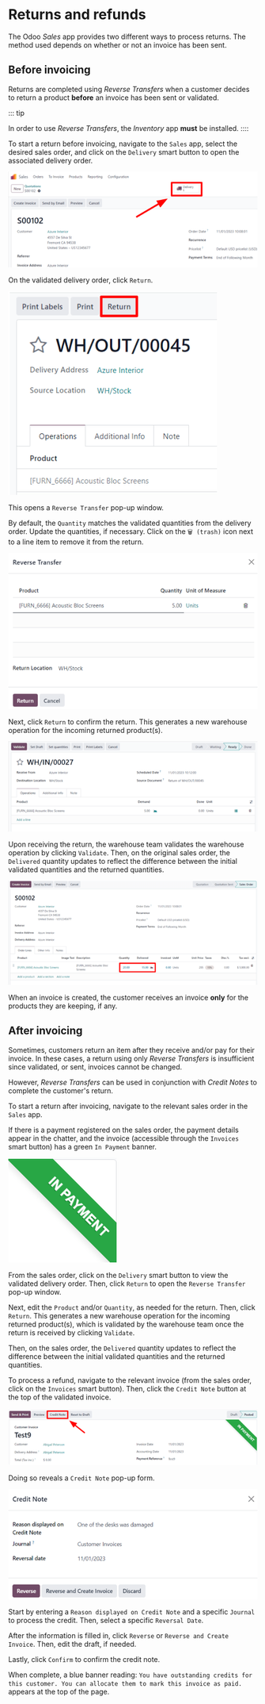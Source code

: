 # Returns and refunds

The Odoo *Sales* app provides two different ways to process returns. The
method used depends on whether or not an invoice has been sent.

## Before invoicing

Returns are completed using *Reverse Transfers* when a customer decides
to return a product **before** an invoice has been sent or validated.

::: tip

In order to use *Reverse Transfers*, the *Inventory* app **must** be
installed.
::::

To start a return before invoicing, navigate to the
`Sales` app, select the desired
sales order, and click on the `Delivery` smart button to open the associated delivery order.

![A typical sales order with a highlighted delivery smart button in Odoo Sales.](returns/sales-order-delivery-smart-button.png)

On the validated delivery order, click `Return`.

![A validated delivery order with a highlighted Return button in Odoo Sales.](returns/validated-delivery-order-return-button.png)

This opens a `Reverse Transfer`
pop-up window.

By default, the `Quantity` matches
the validated quantities from the delivery order. Update the quantities,
if necessary. Click on the `🗑️ (trash)` icon next to a line item to remove it from the return.

![The \"Reverse Transfer\" pop-up window, to make a return before invoicing the customer.](returns/reverse-transfer-popup.png)

Next, click `Return` to confirm the
return. This generates a new warehouse operation for the incoming
returned product(s).

![Warehouse operation after a return has been confirmed in Odoo Sales.](returns/warehouse-operation-confirmed-return.png)

Upon receiving the return, the warehouse team validates the warehouse
operation by clicking `Validate`.
Then, on the original sales order, the `Delivered` quantity updates to reflect the difference between the
initial validated quantities and the returned quantities.

![The updated \"Delivered\" quantity on the sales order after the reverse transfer.](returns/updated-sales-quantities.png)

When an invoice is created, the customer receives an invoice **only**
for the products they are keeping, if any.

## After invoicing

Sometimes, customers return an item after they receive and/or pay for
their invoice. In these cases, a return using only *Reverse Transfers*
is insufficient since validated, or sent, invoices cannot be changed.

However, *Reverse Transfers* can be used in conjunction with *Credit
Notes* to complete the customer\'s return.

To start a return after invoicing, navigate to the relevant sales order
in the `Sales` app.

If there is a payment registered on the sales order, the payment details
appear in the chatter, and the invoice (accessible through the
`Invoices` smart button) has a green
`In
Payment` banner.

![Sample of a green in payment banner in Odoo Sales.](returns/green-in-payment-banner.png)

From the sales order, click on the `Delivery` smart button to view the validated delivery order.
Then, click `Return` to open the
`Reverse Transfer` pop-up window.

Next, edit the `Product` and/or
`Quantity`, as needed for the return.
Then, click `Return`. This generates
a new warehouse operation for the incoming returned product(s), which is
validated by the warehouse team once the return is received by clicking
`Validate`.

Then, on the sales order, the `Delivered` quantity updates to reflect the difference between the
initial validated quantities and the returned quantities.

To process a refund, navigate to the relevant invoice (from the sales
order, click on the `Invoices` smart
button). Then, click the `Credit Note` button at the top of the validated invoice.

![A typical customer invoice with a Credit Note button highlighted in Odoo Sales.](returns/credit-note-button.png)

Doing so reveals a `Credit Note`
pop-up form.

![Typical credit note pop-up form that appears in Odoo Sales.](returns/credit-note-pop-up-form.png)

Start by entering a `Reason displayed on Credit Note` and a specific `Journal` to process the credit. Then, select a specific
`Reversal Date`.

After the information is filled in, click `Reverse` or `Reverse and Create
Invoice`. Then, edit the draft, if
needed.

Lastly, click `Confirm` to confirm
the credit note.

When complete, a blue banner reading:
`You have outstanding credits for this customer. You
can allocate them to mark this invoice as paid.` appears at the top of the page.

